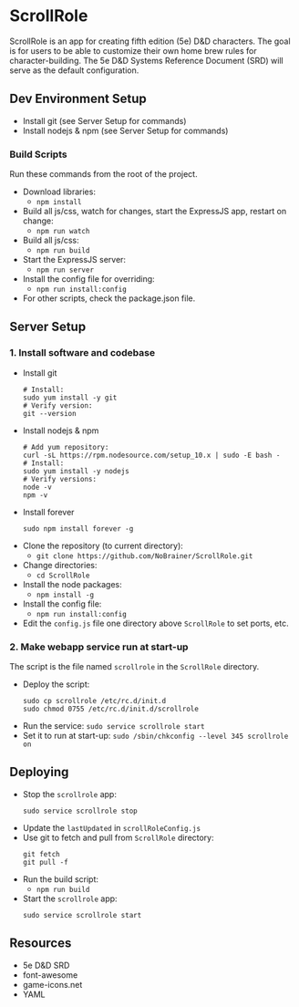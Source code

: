 # ScrollRole
ScrollRole is an app for creating fifth edition (5e) D&D characters. The goal is for users to be able to customize their
own home brew rules for character-building. The 5e D&D Systems Reference Document (SRD) will serve as the default
configuration.


## Dev Environment Setup
- Install git (see Server Setup for commands)
- Install nodejs & npm (see Server Setup for commands)


### Build Scripts
Run these commands from the root of the project.
- Download libraries:
    - `npm install`
- Build all js/css, watch for changes, start the ExpressJS app, restart on change:
    - `npm run watch`
- Build all js/css:
    - `npm run build`
- Start the ExpressJS server:
    - `npm run server`
- Install the config file for overriding:
    - `npm run install:config`
- For other scripts, check the package.json file.


## Server Setup

### 1. Install software and codebase
- Install git
    ```
    # Install:
    sudo yum install -y git
    # Verify version:
    git --version
    ```
- Install nodejs & npm
    ```
    # Add yum repository:
    curl -sL https://rpm.nodesource.com/setup_10.x | sudo -E bash -
    # Install:
    sudo yum install -y nodejs
    # Verify versions:
    node -v
    npm -v
    ```
- Install forever
    ```
    sudo npm install forever -g
    ```
- Clone the repository (to current directory):
  - `git clone https://github.com/NoBrainer/ScrollRole.git`
- Change directories:
  - `cd ScrollRole`
- Install the node packages:
  - `npm install -g`
- Install the config file:
  - `npm run install:config`
- Edit the `config.js` file one directory above `ScrollRole` to set ports, etc.


### 2. Make webapp service run at start-up
The script is the file named `scrollrole` in the `ScrollRole` directory.
- Deploy the script:
  ```
  sudo cp scrollrole /etc/rc.d/init.d
  sudo chmod 0755 /etc/rc.d/init.d/scrollrole
  ```
- Run the service:
  `sudo service scrollrole start`
- Set it to run at start-up:
  `sudo /sbin/chkconfig --level 345 scrollrole on`


## Deploying
- Stop the `scrollrole` app:
  ```
  sudo service scrollrole stop
  ```
- Update the `lastUpdated` in `scrollRoleConfig.js`
- Use git to fetch and pull from `ScrollRole` directory:
  ```
  git fetch
  git pull -f
  ```
- Run the build script:
  - `npm run build`
- Start the `scrollrole` app:
  ```
  sudo service scrollrole start
  ```


## Resources
- 5e D&D SRD
- font-awesome
- game-icons.net
- YAML
